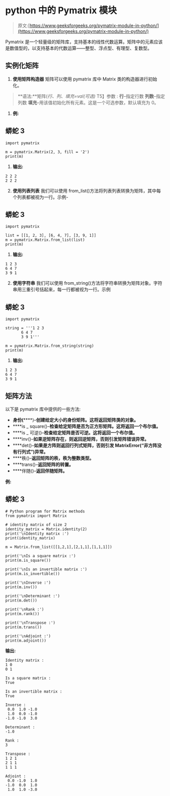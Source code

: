 # python 中的 Pymatrix 模块

> 原文:[https://www.geeksforgeeks.org/pymatrix-module-in-python/](https://www.geeksforgeeks.org/pymatrix-module-in-python/)

Pymatrix 是一个轻量级的矩阵库，支持基本的线性代数运算。矩阵中的元素应该是数值型的，以支持基本的代数运算——整型、浮点型、有理型、复数型。

## 实例化矩阵

1.  **使用矩阵构造器**
    矩阵可以使用 pymatrix 库中 Matrix 类的构造器进行初始化。

> **语法:**矩阵(*行、列、填充=val(可选)*
> T5】参数 :
> **行**–指定行数
> **列数**–指定列数
> **填充**–用该值初始化所有元素。这是一个可选参数，默认填充为 0。

1.  **例:**

## 蟒蛇 3

```
import pymatrix

m = pymatrix.Matrix(2, 3, fill = '2')
print(m)
```

1.  **输出:**

```
2 2 2
2 2 2
```

2.  **使用列表列表**
    我们可以使用 from_list()方法将列表列表转换为矩阵，其中每个列表都被视为一行。示例-

## 蟒蛇 3

```
import pymatrix

list = [[1, 2, 3], [6, 4, 7], [3, 9, 1]]
m = pymatrix.Matrix.from_list(list)
print(m)
```

1.  **输出:**

```
1 2 3
6 4 7
3 9 1
```

2.  **使用字符串**
    我们可以使用 from_string()方法将字符串转换为矩阵对象。字符串用三重引号括起来，每一行都被视为一行。示例

## 蟒蛇 3

```
import pymatrix

string = '''1 2 3
       6 4 7
       3 9 1'''

m = pymatrix.Matrix.from_string(string)
print(m)
```

1.  **输出:**

```
1 2 3
6 4 7
3 9 1
```

## 矩阵方法

以下是 pymatrix 库中提供的一些方法:

*   **身份(******)–**创建给定大小的身份矩阵。这将返回矩阵类的对象。**
*   ****is _ square()–**检查给定矩阵是否为正方形矩阵。这将返回一个布尔值。**
*   ****is _ 可逆()–**检查给定矩阵是否可逆。这将返回一个布尔值。**
*   ****inv()–**如果逆矩阵存在，则返回逆矩阵，否则引发矩阵错误异常。**
*   ****det()–**如果是方阵则返回行列式矩阵，否则引发 MatrixError(“非方阵没有行列式”)异常。**
*   ****秩()–**返回矩阵的秩，秩为整数类型。**
*   ****trans()–**返回矩阵的转置。**
*   ****伴随()–**返回伴随矩阵。**

****例:**** 

## **蟒蛇 3**

```
# Python program for Matrix methods
from pymatrix import Matrix

# identity matrix of size 2
identity_matrix = Matrix.identity(2)
print('\nIdentity matrix :')
print(identity_matrix)

m = Matrix.from_list([[1,2,1],[2,1,1],[1,1,1]])

print('\nIs a square matrix :')
print(m.is_square())

print('\nIs an invertible matrix :')
print(m.is_invertible())

print('\nInverse :')
print(m.inv())

print('\nDeterminant :')
print(m.det())

print('\nRank :')
print(m.rank())

print('\nTranspose :')
print(m.trans())

print('\nAdjoint :')
print(m.adjoint())
```

****输出:**** 

```
Identity matrix :
1 0
0 1

Is a square matrix :
True

Is an invertible matrix :
True

Inverse :
 0.0  1.0 -1.0
 1.0  0.0 -1.0
-1.0 -1.0  3.0

Determinant :
-1.0

Rank :
3

Transpose :
1 2 1
2 1 1
1 1 1

Adjoint :
 0.0 -1.0  1.0
-1.0  0.0  1.0
 1.0  1.0 -3.0
```